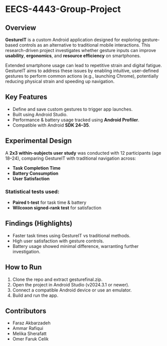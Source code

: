 # EECS-4443-Group-Project
## Overview
**GestureIT** is a custom Android application designed for exploring gesture-based controls as an alternative to traditional mobile interactions. This research-driven project investigates whether gesture inputs can improve **usability**, **ergonomics**, and **resource efficiency** on smartphones.

Extended smartphone usage can lead to repetitive strain and digital fatigue. GestureIT aims to address these issues by enabling intuitive, user-defined gestures to perform common actions (e.g., launching Chrome), potentially reducing physical strain and speeding up navigation.

## Key Features
- Define and save custom gestures to trigger app launches.
- Built using Android Studio.
- Performance & battery usage tracked using **Android Profiler**.
- Compatible with Android **SDK 24–35**.

## Experimental Design
A **2x3 within-subjects user study** was conducted with 12 participants (age 18–24), comparing GestureIT with traditional navigation across:

- **Task Completion Time**
- **Battery Consumption**
- **User Satisfaction**

### Statistical tests used:

- **Paired t-test** for task time & battery
- **Wilcoxon signed-rank test** for satisfaction

## Findings (Highlights)
- Faster task times using GestureIT vs traditional methods.
- High user satisfaction with gesture controls.
- Battery usage showed minimal difference, warranting further investigation.

## How to Run
1. Clone the repo and extract gesturefinal.zip.
2. Open the project in Android Studio (v2024.3.1 or newer).
3. Connect a compatible Android device or use an emulator.
4. Build and run the app.

## Contributors
- Faraz Akbarzadeh
- Ammar Rafiqui 
- Melika Sherafatt 
- Omer Faruk Celik 
